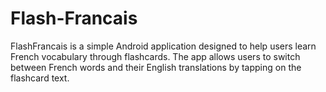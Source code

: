 # Flash-Francais
FlashFrancais is a simple Android application designed to help users learn French vocabulary through flashcards. The app allows users to switch between French words and their English translations by tapping on the flashcard text.
